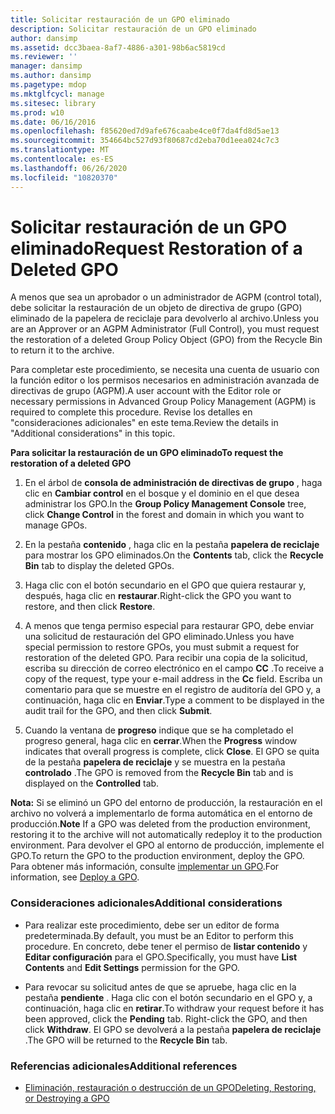 ```yaml
---
title: Solicitar restauración de un GPO eliminado
description: Solicitar restauración de un GPO eliminado
author: dansimp
ms.assetid: dcc3baea-8af7-4886-a301-98b6ac5819cd
ms.reviewer: ''
manager: dansimp
ms.author: dansimp
ms.pagetype: mdop
ms.mktglfcycl: manage
ms.sitesec: library
ms.prod: w10
ms.date: 06/16/2016
ms.openlocfilehash: f85620ed7d9afe676caabe4ce0f7da4fd8d5ae13
ms.sourcegitcommit: 354664bc527d93f80687cd2eba70d1eea024c7c3
ms.translationtype: MT
ms.contentlocale: es-ES
ms.lasthandoff: 06/26/2020
ms.locfileid: "10820370"
---
```

# <span data-ttu-id="96427-103">Solicitar restauración de un GPO eliminado</span><span class="sxs-lookup"><span data-stu-id="96427-103">Request Restoration of a Deleted GPO</span></span>


<span data-ttu-id="96427-104">A menos que sea un aprobador o un administrador de AGPM (control total), debe solicitar la restauración de un objeto de directiva de grupo (GPO) eliminado de la papelera de reciclaje para devolverlo al archivo.</span><span class="sxs-lookup"><span data-stu-id="96427-104">Unless you are an Approver or an AGPM Administrator (Full Control), you must request the restoration of a deleted Group Policy Object (GPO) from the Recycle Bin to return it to the archive.</span></span>

<span data-ttu-id="96427-105">Para completar este procedimiento, se necesita una cuenta de usuario con la función editor o los permisos necesarios en administración avanzada de directivas de grupo (AGPM).</span><span class="sxs-lookup"><span data-stu-id="96427-105">A user account with the Editor role or necessary permissions in Advanced Group Policy Management (AGPM) is required to complete this procedure.</span></span> <span data-ttu-id="96427-106">Revise los detalles en "consideraciones adicionales" en este tema.</span><span class="sxs-lookup"><span data-stu-id="96427-106">Review the details in "Additional considerations" in this topic.</span></span>

**<span data-ttu-id="96427-107">Para solicitar la restauración de un GPO eliminado</span><span class="sxs-lookup"><span data-stu-id="96427-107">To request the restoration of a deleted GPO</span></span>**

1.  <span data-ttu-id="96427-108">En el árbol de **consola de administración de directivas de grupo** , haga clic en **Cambiar control** en el bosque y el dominio en el que desea administrar los GPO.</span><span class="sxs-lookup"><span data-stu-id="96427-108">In the **Group Policy Management Console** tree, click **Change Control** in the forest and domain in which you want to manage GPOs.</span></span>

2.  <span data-ttu-id="96427-109">En la pestaña **contenido** , haga clic en la pestaña **papelera de reciclaje** para mostrar los GPO eliminados.</span><span class="sxs-lookup"><span data-stu-id="96427-109">On the **Contents** tab, click the **Recycle Bin** tab to display the deleted GPOs.</span></span>

3.  <span data-ttu-id="96427-110">Haga clic con el botón secundario en el GPO que quiera restaurar y, después, haga clic en **restaurar**.</span><span class="sxs-lookup"><span data-stu-id="96427-110">Right-click the GPO you want to restore, and then click **Restore**.</span></span>

4.  <span data-ttu-id="96427-111">A menos que tenga permiso especial para restaurar GPO, debe enviar una solicitud de restauración del GPO eliminado.</span><span class="sxs-lookup"><span data-stu-id="96427-111">Unless you have special permission to restore GPOs, you must submit a request for restoration of the deleted GPO.</span></span> <span data-ttu-id="96427-112">Para recibir una copia de la solicitud, escriba su dirección de correo electrónico en el campo **CC** .</span><span class="sxs-lookup"><span data-stu-id="96427-112">To receive a copy of the request, type your e-mail address in the **Cc** field.</span></span> <span data-ttu-id="96427-113">Escriba un comentario para que se muestre en el registro de auditoría del GPO y, a continuación, haga clic en **Enviar**.</span><span class="sxs-lookup"><span data-stu-id="96427-113">Type a comment to be displayed in the audit trail for the GPO, and then click **Submit**.</span></span>

5.  <span data-ttu-id="96427-114">Cuando la ventana de **progreso** indique que se ha completado el progreso general, haga clic en **cerrar**.</span><span class="sxs-lookup"><span data-stu-id="96427-114">When the **Progress** window indicates that overall progress is complete, click **Close**.</span></span> <span data-ttu-id="96427-115">El GPO se quita de la pestaña **papelera de reciclaje** y se muestra en la pestaña **controlado** .</span><span class="sxs-lookup"><span data-stu-id="96427-115">The GPO is removed from the **Recycle Bin** tab and is displayed on the **Controlled** tab.</span></span>

<span data-ttu-id="96427-116">**Nota:**  Si se eliminó un GPO del entorno de producción, la restauración en el archivo no volverá a implementarlo de forma automática en el entorno de producción.</span><span class="sxs-lookup"><span data-stu-id="96427-116">**Note** If a GPO was deleted from the production environment, restoring it to the archive will not automatically redeploy it to the production environment.</span></span> <span data-ttu-id="96427-117">Para devolver el GPO al entorno de producción, implemente el GPO.</span><span class="sxs-lookup"><span data-stu-id="96427-117">To return the GPO to the production environment, deploy the GPO.</span></span> <span data-ttu-id="96427-118">Para obtener más información, consulte [implementar un GPO](deploy-a-gpo-agpm30ops.md).</span><span class="sxs-lookup"><span data-stu-id="96427-118">For information, see [Deploy a GPO](deploy-a-gpo-agpm30ops.md).</span></span>

 

### <span data-ttu-id="96427-119">Consideraciones adicionales</span><span class="sxs-lookup"><span data-stu-id="96427-119">Additional considerations</span></span>

-   <span data-ttu-id="96427-120">Para realizar este procedimiento, debe ser un editor de forma predeterminada.</span><span class="sxs-lookup"><span data-stu-id="96427-120">By default, you must be an Editor to perform this procedure.</span></span> <span data-ttu-id="96427-121">En concreto, debe tener el permiso de **listar contenido** y **Editar configuración** para el GPO.</span><span class="sxs-lookup"><span data-stu-id="96427-121">Specifically, you must have **List Contents** and **Edit Settings** permission for the GPO.</span></span>

-   <span data-ttu-id="96427-122">Para revocar su solicitud antes de que se apruebe, haga clic en la pestaña **pendiente** . Haga clic con el botón secundario en el GPO y, a continuación, haga clic en **retirar**.</span><span class="sxs-lookup"><span data-stu-id="96427-122">To withdraw your request before it has been approved, click the **Pending** tab. Right-click the GPO, and then click **Withdraw**.</span></span> <span data-ttu-id="96427-123">El GPO se devolverá a la pestaña **papelera de reciclaje** .</span><span class="sxs-lookup"><span data-stu-id="96427-123">The GPO will be returned to the **Recycle Bin** tab.</span></span>

### <span data-ttu-id="96427-124">Referencias adicionales</span><span class="sxs-lookup"><span data-stu-id="96427-124">Additional references</span></span>

-   [<span data-ttu-id="96427-125">Eliminación, restauración o destrucción de un GPO</span><span class="sxs-lookup"><span data-stu-id="96427-125">Deleting, Restoring, or Destroying a GPO</span></span>](deleting-restoring-or-destroying-a-gpo-agpm30ops.md)

 

 





